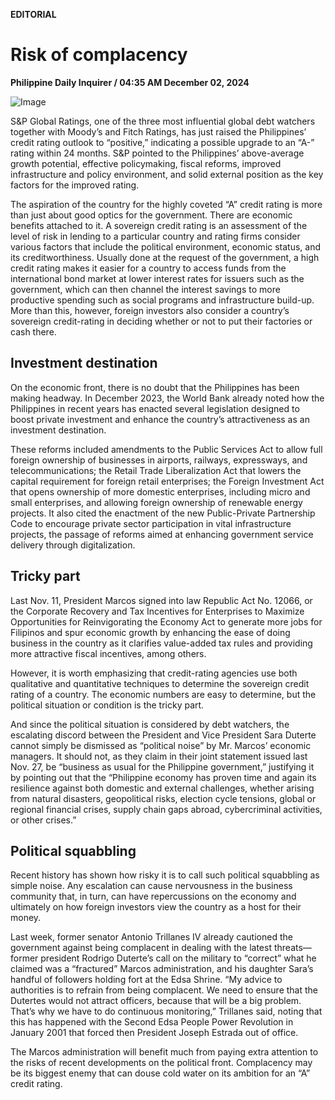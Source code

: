 **EDITORIAL**

# Risk of complacency

****Philippine Daily Inquirer / 04:35 AM December 02, 2024****

![Image](images/editorial12022024.png)

S&P Global Ratings, one of the three most influential global debt watchers together with Moody’s and Fitch Ratings, has just raised the Philippines’ credit rating outlook to “positive,” indicating a possible upgrade to an “A-” rating within 24 months. S&P pointed to the Philippines’ above-average growth potential, effective policymaking, fiscal reforms, improved infrastructure and policy environment, and solid external position as the key factors for the improved rating.

The aspiration of the country for the highly coveted “A” credit rating is more than just about good optics for the government. There are economic benefits attached to it. A sovereign credit rating is an assessment of the level of risk in lending to a particular country and rating firms consider various factors that include the political environment, economic status, and its creditworthiness. Usually done at the request of the government, a high credit rating makes it easier for a country to access funds from the international bond market at lower interest rates for issuers such as the government, which can then channel the interest savings to more productive spending such as social programs and infrastructure build-up. More than this, however, foreign investors also consider a country’s sovereign credit-rating in deciding whether or not to put their factories or cash there.

## Investment destination

On the economic front, there is no doubt that the Philippines has been making headway. In December 2023, the World Bank already noted how the Philippines in recent years has enacted several legislation designed to boost private investment and enhance the country’s attractiveness as an investment destination.

These reforms included amendments to the Public Services Act to allow full foreign ownership of businesses in airports, railways, expressways, and telecommunications; the Retail Trade Liberalization Act that lowers the capital requirement for foreign retail enterprises; the Foreign Investment Act that opens ownership of more domestic enterprises, including micro and small enterprises, and allowing foreign ownership of renewable energy projects. It also cited the enactment of the new Public-Private Partnership Code to encourage private sector participation in vital infrastructure projects, the passage of reforms aimed at enhancing government service delivery through digitalization.

## Tricky part

Last Nov. 11, President Marcos signed into law Republic Act No. 12066, or the Corporate Recovery and Tax Incentives for Enterprises to Maximize Opportunities for Reinvigorating the Economy Act to generate more jobs for Filipinos and spur economic growth by enhancing the ease of doing business in the country as it clarifies value-added tax rules and providing more attractive fiscal incentives, among others.

However, it is worth emphasizing that credit-rating agencies use both qualitative and quantitative techniques to determine the sovereign credit rating of a country. The economic numbers are easy to determine, but the political situation or condition is the tricky part.

And since the political situation is considered by debt watchers, the escalating discord between the President and Vice President Sara Duterte cannot simply be dismissed as “political noise” by Mr. Marcos’ economic managers. It should not, as they claim in their joint statement issued last Nov. 27, be “business as usual for the Philippine government,” justifying it by pointing out that the “Philippine economy has proven time and again its resilience against both domestic and external challenges, whether arising from natural disasters, geopolitical risks, election cycle tensions, global or regional financial crises, supply chain gaps abroad, cybercriminal activities, or other crises.”

## Political squabbling

Recent history has shown how risky it is to call such political squabbling as simple noise. Any escalation can cause nervousness in the business community that, in turn, can have repercussions on the economy and ultimately on how foreign investors view the country as a host for their money.

Last week, former senator Antonio Trillanes IV already cautioned the government against being complacent in dealing with the latest threats—former president Rodrigo Duterte’s call on the military to “correct” what he claimed was a “fractured” Marcos administration, and his daughter Sara’s handful of followers holding fort at the Edsa Shrine. “My advice to authorities is to refrain from being complacent. We need to ensure that the Dutertes would not attract officers, because that will be a big problem. That’s why we have to do continuous monitoring,” Trillanes said, noting that this has happened with the Second Edsa People Power Revolution in January 2001 that forced then President Joseph Estrada out of office.

The Marcos administration will benefit much from paying extra attention to the risks of recent developments on the political front. Complacency may be its biggest enemy that can douse cold water on its ambition for an “A” credit rating.
